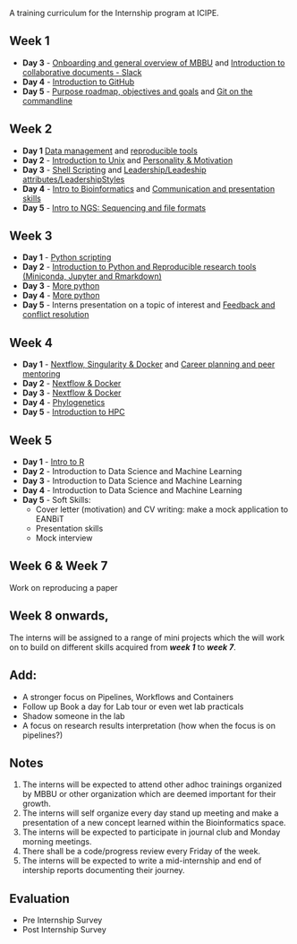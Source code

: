 A training curriculum for the Internship program at ICIPE.

## Week 1
- **Day 3** - [Onboarding and general overview of MBBU](https://github.com/mbbu/Onboarding) and [Introduction to collaborative documents - Slack](https://slack.com/intl/en-ke/help/categories/360000049063)
- **Day 4** - [Introduction to GitHub](https://github.com/eanbit-rt/IntroductoryGit) 
- **Day 5** - [Purpose roadmap, objectives and goals](https://mozilla.github.io/open-leadership-training-series/articles/opening-your-project/start-your-project-roadmap/) and [Git on the commandline](https://swcarpentry.github.io/git-novice/)

## Week 2
- **Day 1** [Data management](https://docs.google.com/presentation/d/18ldedgpdM9S1ve_Gw9JRRvXZmssZALXfapOAkvYjCU4/edit#slide=id.p1) and 
[reproducible tools](https://docs.google.com/presentation/d/1LmkXr3SALatzwHqJ3SaZne8Mkq-f2DW_lA5xvHpE7T8/edit#slide=id.g4d83735816_0_0)
- **Day 2** - [Introduction to Unix](https://swcarpentry.github.io/shell-novice/) and [Personality & Motivation](https://github.com/mbbu/training-materials-and-resources/blob/main/Soft_Skills/session_1_PersonalityMotivation.pdf)
- **Day 3** - [Shell Scripting](https://github.com/mbbu/training-materials-and-resources/blob/main/Exercises/sh_scripting.md) and [Leadership/Leadeship attributes/LeadershipStyles](https://github.com/mbbu/training-materials-and-resources/blob/main/Soft_Skills/session2_LeadershipAttributes.pdf)
- **Day 4** - [Intro to Bioinformatics](https://docs.google.com/presentation/d/1K74KqskOQwuO5g7r65lqj5KTfB3ETeyuvMSiHS9I1bc/edit#slide=id.p) and [Communication and presentation skills](https://github.com/mbbu/training-materials-and-resources/blob/main/Soft_Skills/session4_communicationandpresentationskills.pdf)
- **Day 5** - [Intro to NGS: Sequencing and file formats](https://www.vula.uct.ac.za/access/content/group/85f4dc42-4fd6-43a0-bbd7-7be6b6729b1f/Module%205%3A%20Genomics/Session%201/Module5_Session1.pdf)

## Week 3
- **Day 1** - [Python scripting](https://github.com/mbbu/training-materials-and-resources/blob/main/Exercises/py_scripting.md)
- **Day 2** - [Introduction to Python and Reproducible research tools (Miniconda, Jupyter and Rmarkdown)](https://github.com/kipkurui/Python4Bioinformatics) 
- **Day 3** - [More python](https://swcarpentry.github.io/python-novice-inflammation/)
- **Day 4** - [More python](https://swcarpentry.github.io/python-novice-inflammation/) 
- **Day 5** - Interns presentation on a topic of interest and [Feedback and conflict resolution](https://github.com/mbbu/training-materials-and-resources/blob/main/Soft_Skills/session5_feedbackandconflictresolution.pdf)

## Week 4
- **Day 1** - [Nextflow, Singularity & Docker](https://docs.google.com/presentation/d/1Bdg5Cwfqsrt3n7UAA8n6PqnRLkN0NgwPTzJYwS47cDI/edit#slide=id.ge4784a2f73_1_135) and [Career planning and peer mentoring](https://github.com/mbbu/training-materials-and-resources/blob/main/Soft_Skills/session6_careerplanningandpeermentoring.pdf)
- **Day 2** - [Nextflow & Docker](https://github.com/eanbit-rt/Workflows_and_package_management/blob/master/Nextflow%20and%20docker%20and%20singularity.md)
- **Day 3** - [Nextflow & Docker](https://github.com/eanbit-rt/Workflows_and_package_management/blob/master/Nextflow%20and%20docker%20and%20singularity.md)
- **Day 4** - [Phylogenetics](https://github.com/mbbu/training-materials-and-resources/blob/main/Phylogenetics_resources/Phylogenetics_handout%209.pdf)
- **Day 5** - [Introduction to HPC](https://github.com/mbbu/HPC_Training) 

## Week 5
- **Day 1** - [Intro to R](https://datacarpentry.org/R-ecology-lesson/01-intro-to-r.html) 
- **Day 2** - Introduction to Data Science and Machine Learning 
- **Day 3** - Introduction to Data Science and Machine Learning 
- **Day 4** - Introduction to Data Science and Machine Learning
- **Day 5** - Soft Skills:
    - Cover letter (motivation) and CV writing: make a mock application to EANBiT
    - Presentation skills
    - Mock interview 

## Week 6 & Week 7
Work on reproducing a paper

## Week 8 onwards, 
The interns will be assigned to a range of mini projects which the will work on to build 
on different skills acquired from _**week 1**_ to _**week 7**_.

## Add:
- A stronger focus on Pipelines, Workflows and Containers
- Follow up Book a day for Lab tour or even wet lab practicals 
- Shadow someone in the lab
- A focus on research results interpretation (how when the focus is on pipelines?)  

## Notes
1. The interns will be expected to attend other adhoc trainings organized by MBBU or other organization which are deemed important for their growth.
2. The interns will self organize every day stand up meeting and make a presentation of a new concept learned within the Bioinformatics space.
3. The interns will be expected to participate in journal club  and Monday morning meetings.
4. There shall be a code/progress review every Friday of the week.
5. The interns will be expected to write a mid-internship and end of intership reports documenting their journey.

## Evaluation
- Pre Internship Survey
- Post Internship Survey
